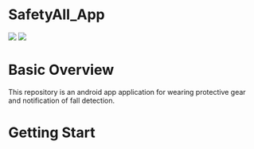 # SafetyAll_App
<img src="https://img.shields.io/badge/Android-3DDC84?style=flat-square&logo=Android&logoColor=white"/> <img src="https://img.shields.io/badge/Java-0000FF?style=flat-square&logo=Java&logoColor=white"/>

# Basic Overview
This repository is an android app application for wearing protective gear and notification of fall detection.

# Getting Start
